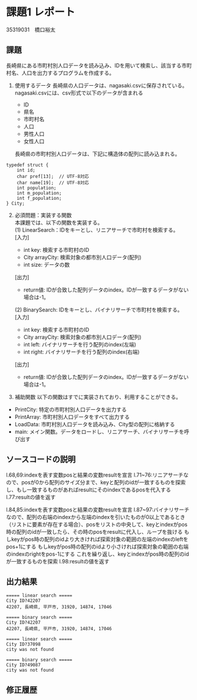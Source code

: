 # 課題1 レポート
35319031　橋口裕太


## 課題
長崎県にある市町村別人口データを読み込み、IDを用いて検索し、該当する市町村名、人口を出力するプログラムを作成する。

1. 使用するデータ
長崎県の人口データは、nagasaki.csvに保存されている。
nagasaki.csvには、csv形式で以下のデータが含まれる
    - ID
    - 県名
    - 市町村名
    - 人口
    - 男性人口
    - 女性人口

    長崎県の市町村別人口データは、下記に構造体の配列に読み込まれる。

```C: 市町村別データ構造体
typedef struct {  
    int id;  
    char pref[13];  // UTF-8対応  
    char name[19];  // UTF-8対応  
    int population;  
    int m_population;  
    int f_population;  
} City;  
```



2. 必須問題：実装する関数  
本課題では、以下の関数を実装する。  
   (1) LinearSearch：IDをキーとし、リニアサーチで市町村を検索する。  
    [入力]
    - int key: 検索する市町村のID
    - City arrayCity: 検索対象の都市別人口データ(配列)
    - int size: データの数  

    [出力]  
    - return値: IDが合致した配列データのindex。IDが一致するデータがない場合は-1。

    (2) BinarySearch: IDをキーとし、バイナリサーチで市町村を検索する。  
    [入力]
    - int key: 検索する市町村のID
    - City arrayCity: 検索対象の都市別人口データ(配列)
    - int left: バイナリサーチを行う配列のindex(左端)
    - int right: バイナリサーチを行う配列のindex(右端)  

    [出力]  
    - return値: IDが合致した配列データのindex。IDが一致するデータがない場合は-1。


3. 補助関数
以下の関数はすでに実装されており、利用することができる。  
- PrintCity: 特定の市町村別人口データを出力する  
- PrintArray: 市町村別人口データをすべて出力する  
- LoadData: 市町村別人口データを読み込み、City型の配列に格納する  
- main: メイン関数。データをロードし、リニアサーチ、バイナリサーチを呼び出す  


## ソースコードの説明
l.68,69:indexを表す変数posと結果の変数resultを宣言
l.71~76:リニアサーチなので、posが0から配列のサイズ分まで、keyと配列のidが一致するものを探索し、もし一致するものがあればresultにそのindexであるposを代入する
l.77:resultの値を返す

l.84,85:indexを表す変数posと結果の変数resultを宣言
l.87~97:バイナリサーチなので、配列の右端のindexから左端のindexを引いたものが0以上であるとき（リストに要素が存在する場合）、posをリストの中央して、keyとindexがpos時の配列のidが一致したら、その時のposをresultに代入し、ループを抜ける
もしkeyがpos時の配列のidより大きければ探索対象の範囲の左端のindexのleftをpos+1にする
もしkeyがpos時の配列のidより小さければ探索対象の範囲の右端のindexのrightをpos-1にする
これを繰り返し、keyとindexがpos時の配列のidが一致するものを探索
l.98:resultの値を返す



## 出力結果

```
===== linear search =====
City ID?42207
42207, 長崎県, 平戸市, 31920, 14874, 17046

===== binary search =====
City ID?42207
42207, 長崎県, 平戸市, 31920, 14874, 17046

===== linear search =====
City ID?37098
city was not found

===== binary search =====
City ID?49087
city was not found

```

## 修正履歴

